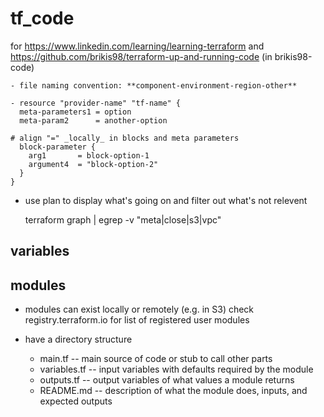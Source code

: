 # tf_code
for https://www.linkedin.com/learning/learning-terraform
and https://github.com/brikis98/terraform-up-and-running-code (in brikis98-code)

```
- file naming convention: **component-environment-region-other**

- resource "provider-name" "tf-name" {
  meta-parameters1 = option
  meta-param2      = another-option

# align "=" _locally_ in blocks and meta parameters
  block-parameter {
    arg1       = block-option-1
    argument4  = "block-option-2"
  }
}

```
- use plan to display what's going on and filter out what's not relevent

    terraform graph | egrep -v "meta|close|s3|vpc"
    

## variables

## modules

- modules can exist locally or remotely (e.g. in S3)
  check registry.terraform.io for list of registered user modules
- have a directory structure

  - main.tf -- main source of code or stub to call other parts
  - variables.tf -- input variables with defaults required by the module
  - outputs.tf  -- output variables of what values a module returns
  - README.md  -- description of what the module does, inputs, and expected outputs
